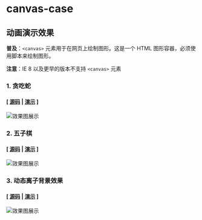# canvas-case 

## 动画演示效果

**普及**：`<canvas>` 元素用于在网页上绘制图形。这是一个 HTML 图形容器，必须使用脚本来绘制图形。

**注意**：IE 8 以及更早的版本不支持 `<canvas>` 元素

### 1. 贪吃蛇

#### [ [源码](https://github.com/wujinbao/canvas-case/tree/master/snake)  |  [演示](https://wujinbao.github.io/canvas-case/snake/index.html) ]

![效果图展示](https://wujinbao.github.io/canvas-case/images/snake.png)

### 2. 五子棋

#### [ [源码](https://github.com/wujinbao/canvas-case/tree/master/gobang)  |  [演示](https://wujinbao.github.io/canvas-case/gobang/index.html) ]

![效果图展示](https://wujinbao.github.io/canvas-case/images/gobang.png)

### 3. 动态离子背景效果

#### [ [源码](https://github.com/wujinbao/canvas-case/tree/master/dynamic-ion)  |  [演示](https://wujinbao.github.io/canvas-case/dynamic-ion/index.html) ]

![效果图展示](https://wujinbao.github.io/canvas-case/images/dynamic-ion.png)
